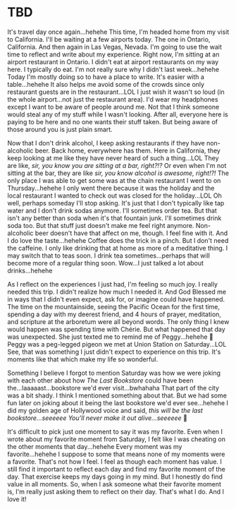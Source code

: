 # TBD

It's travel day once again...hehehe This time, I'm headed home from my visit to California. I'll be waiting at a few airports today. The one in Ontario, California. And then again in Las Vegas, Nevada. I'm going to use the wait time to reflect and write about my experience. Right now, I'm sitting at an airport restaurant in Ontario. I didn't eat at airport restaurants on my way here. I typically do eat. I'm not really sure why I didn't last week...hehehe Today I'm mostly doing so to have a place to write. It's easier with a table...hehehe It also helps me avoid some of the crowds since only restaurant guests are in the restaurant...LOL I just wish it wasn't so loud (in the whole airport...not just the restaurant area). I'd wear my headphones except I want to be aware of people around me. Not that I think someone would steal any of my stuff while I wasn't looking. After all, everyone here is paying to be here and no one wants their stuff taken. But being aware of those around you is just plain smart.

Now that I don't drink alcohol, I keep asking restaurants if they have non-alcoholic beer. Back home, everywhere has them. Here in California, they keep looking at me like they have never heard of such a thing...LOL They are like, *sir, you know you are sitting at a bar, right?!?* Or even when I'm not sitting at the bar, they are like *sir, you know alcohol is awesome, right!?!* The only place I was able to get some was at the chain restaurant I went to on Thursday...hehehe I only went there because it was the holiday and the local restaurant I wanted to check out was closed for the holiday...LOL Oh well, perhaps someday I'll stop asking. It's just that I don't typically like tap water and I don't drink sodas anymore. I'll sometimes order tea. But that isn't any better than soda when it's that fountain junk. I'll sometimes drink soda too. But that stuff just doesn't make me feel right anymore. Non-alcoholic beer doesn't have that affect on me, though. I feel fine with it. And I do love the taste...hehehe Coffee does the trick in a pinch. But I don't need the caffeine. I only like drinking that at home as more of a meditative thing. I may switch that to teas soon. I drink tea sometimes...perhaps that will become more of a regular thing soon. Wow...I just talked a lot about drinks...hehehe

As I reflect on the experiences I just had, I'm feeling so much joy. I really needed this trip. I didn't realize how much I needed it. And God Blessed me in ways that I didn't even expect, ask for, or imagine could have happened. The time on the mountainside, seeing the Pacific Ocean for the first time, spending a day with my deerest friend, and 4 hours of prayer, meditation, and scripture at the arboretum were all beyond words. The only thing I knew would happen was spending time with Chérie. But what happened that day was unexpected. She just texted me to remind me of Peggy...hehehe 🤭 Peggy was a peg-legged pigeon we met at Union Station on Saturday...LOL See, that was something I just didn't expect to experience on this trip. It's moments like that which make my life so wonderful.

Something I believe I forgot to mention Saturday was how we were joking with each other about how *The Last Bookstore* could have been the...laaaaast...bookstore we'd ever visit...bwhahaha That part of the city was a bit shady. I think I mentioned something about that. But we had some fun later on joking about it being the last bookstore we'd ever see...hehehe I did my golden age of Hollywood voice and said, *this will be the last bookstore...seeeeee You'll never make it out alive...seeeeee* 🤭

It's difficult to pick just one moment to say it was my favorite. Even when I wrote about my favorite moment from Saturday, I felt like I was cheating on the other moments that day...hehehe Every moment was my favorite...hehehe I suppose to some that means none of my moments were a favorite. That's not how I feel. I feel as though each moment has value. I still find it important to reflect each day and find my favorite moment of the day. That exercise keeps my days going in my mind. But I honestly do find value in all moments. So, when I ask someone what their favorite moment is, I'm really just asking them to reflect on their day. That's what I do. And I love it!

